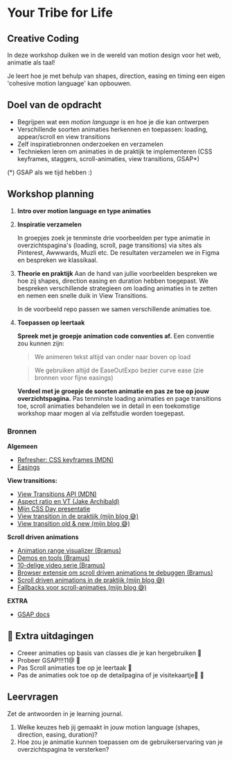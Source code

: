 # Your Tribe for Life

## Creative Coding
In deze workshop duiken we in de wereld van motion design voor het web, animatie als taal! 

Je leert hoe je met behulp van shapes, direction, easing en timing een eigen 'cohesive motion language' kan opbouwen.

## Doel van de opdracht
- Begrijpen wat een *motion language* is en hoe je die kan ontwerpen
- Verschillende soorten animaties herkennen en toepassen: loading, appear/scroll en view transitions
- Zelf inspiratiebronnen onderzoeken en verzamelen 
- Technieken leren om animaties in de praktijk te implementeren (CSS keyframes, staggers, scroll-animaties, view transitions, GSAP*)

 (*) GSAP als we tijd hebben :)

## Workshop planning
1. **Intro over motion language en type animaties**
2. **Inspiratie verzamelen**  

   In groepjes zoek je tenminste drie voorbeelden per type animatie in overzichtspagina's (loading, scroll, page transitions) via sites als Pinterest, Awwwards, Muzli etc.
   De resultaten verzamelen we in Figma en bespreken we klassikaal.

3. **Theorie en praktijk**
   Aan de hand van jullie voorbeelden bespreken we hoe zij shapes, direction easing en duration hebben toegepast.
   We bespreken verschillende strategieen om loading animaties in te zetten en nemen een snelle duik in View Transitions.

   In de voorbeeld repo passen we samen verschillende animaties toe.

4. **Toepassen op leertaak**

   **Spreek met je groepje animation code conventies af.** Een conventie zou kunnen zijn:
    > We animeren tekst altijd van onder naar boven op load
    
    > We gebruiken altijd de EaseOutExpo bezier curve ease (zie bronnen voor fijne easings)
      
   **Verdeel met je groepje de soorten animatie en pas ze toe op jouw overzichtspagina.** Pas tenminste loading animaties en page transitions toe, scroll animaties behandelen we in detail in een toekomstige workshop maar mogen al via zelfstudie worden toegepast.
    

### Bronnen
**Algemeen**
- [Refresher: CSS keyframes (MDN)](https://developer.mozilla.org/en-US/docs/Web/CSS/@keyframes)
- [Easings](https://easings.net/)

**View transitions:**
- [View Transitions API (MDN)](https://developer.chrome.com/docs/web-platform/view-transitions/)
- [Aspect ratio en VT (Jake Archibald)](https://jakearchibald.com/2024/view-transitions-handling-aspect-ratio-changes/)
- [Mijn CSS Day presentatie](https://conffab.com/presentation/css-tried-to-come-for-my-job-a-practical-guide-to-view-transitions-for-creative-developers/?gl=5K8hUX3fk4Qw)
- [View transition in de praktijk (mijn blog 😅)](https://cydstumpel.nl/a-practical-guide-to-the-css-view-transition-api/)
- [View transition old & new (mijn blog 😅)](https://cydstumpel.nl/being-lazy-with-view-transition-old-and-new/)

**Scroll driven animations**
- [Animation range visualizer (Bramus)](https://scroll-driven-animations.style/tools/view-timeline/ranges/)
- [Demos en tools (Bramus)](https://scroll-driven-animations.style/)
- [10-delige video serie (Bramus)](https://www.youtube.com/playlist?list=PLNYkxOF6rcICM3ttukz9x5LCNOHfWBVnn)
- [Browser extensie om scroll driven animations te debuggen (Bramus)](https://chromewebstore.google.com/detail/scroll-driven-animations/ojihehfngalmpghicjgbfdmloiifhoce)
- [Scroll driven animations in de praktijk (mijn blog 😅)](https://cydstumpel.nl/css-scroll-driven-animations-for-creative-developers/)
- [Fallbacks voor scroll-animaties (mijn blog 😅)](https://cydstumpel.nl/two-approaches-to-fallback-css-scroll-driven-animations/) 

**EXTRA** 
- [GSAP docs](https://gsap.com/docs/v3/)  

## 💪 Extra uitdagingen
- Creeer animaties op basis van classes die je kan hergebruiken 🖖
- Probeer GSAP!!!11@ 🤩
- Pas Scroll animaties toe op je leertaak 🫶
- Pas de animaties ook toe op de detailpagina of je visitekaartje🫸 🫷

## Leervragen

Zet de antwoorden in je learning journal.

1. Welke keuzes heb jij gemaakt in jouw motion language (shapes, direction, easing, duration)?  
3. Hoe zou je animatie kunnen toepassen om de gebruikerservaring van je overzichtspagina te versterken?
